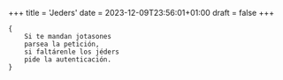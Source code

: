 +++
title = 'Jeders'
date = 2023-12-09T23:56:01+01:00
draft = false
+++

	{
		Si te mandan jotasones
		parsea la petición,
		si faltárenle los jéders
		pide la autenticación.
	}
